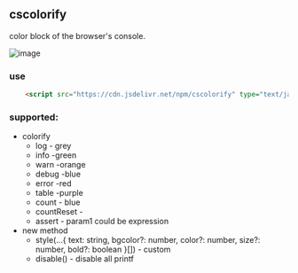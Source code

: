 ## cscolorify
color block of the browser's console.

![image](https://kevinchen2046.github.io/assets/images/cscolorify.png)

### use
```html
    <script src="https://cdn.jsdelivr.net/npm/cscolorify" type="text/javascript"></script>
```

### supported:
- colorify
    - log - grey
    - info -green
    - warn -orange
    - debug -blue
    - error -red
    - table -purple
    - count - blue
    - countReset - 
    - assert - param1 could be expression
- new method
    - style(...{ text: string, bgcolor?: number, color?: number, size?: number, bold?: boolean }[]) - custom
    - disable() - disable all printf